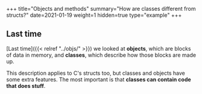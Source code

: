 +++
title="Objects and methods"
summary="How are classes different from structs?"
date=2021-01-19
weight=1
hidden=true
type="example"
+++

## Last time
[Last time]({{< relref "../objs/" >}}) we looked at **objects**, which are
blocks of data in memory, and **classes**, which describe how those blocks
are made up.

This description applies to C's structs too, but classes and objects have
some extra features. The most important is that **classes can contain code that does stuff**.


